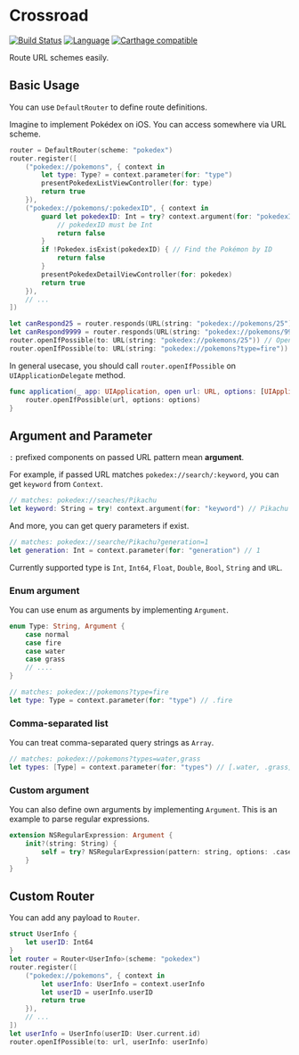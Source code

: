 # Crossroad

[![Build Status](https://travis-ci.org/giginet/Crossroad.svg?branch=master)](https://travis-ci.org/giginet/Crossroad)
[![Language](https://img.shields.io/badge/language-Swift%204.1-orange.svg)](https://swift.org)
[![Carthage compatible](https://img.shields.io/badge/Carthage-compatible-4BC51D.svg?style=flat)](https://github.com/Carthage/Carthage) 

Route URL schemes easily.

## Basic Usage

You can use `DefaultRouter` to define route definitions.

Imagine to implement Pokédex on iOS. You can access somewhere via URL scheme.

```swift
router = DefaultRouter(scheme: "pokedex")
router.register([
    ("pokedex://pokemons", { context in 
        let type: Type? = context.parameter(for: "type")
        presentPokedexListViewController(for: type)
        return true 
    }),
    ("pokedex://pokemons/:pokedexID", { context in 
        guard let pokedexID: Int = try? context.argument(for: "pokedexID") else {
            // pokedexID must be Int
            return false
        }
        if !Pokedex.isExist(pokedexID) { // Find the Pokémon by ID
            return false
        }
        presentPokedexDetailViewController(for: pokedex)
        return true 
    }),
    // ...
])

let canRespond25 = router.responds(URL(string: "pokedex://pokemons/25")!) // Pikachu(No. 25) is exist! so it returns true
let canRespond9999 = router.responds(URL(string: "pokedex://pokemons/9999")!) // No. 9999 is unknown. so it returns false
router.openIfPossible(to: URL(string: "pokedex://pokemons/25")) // Open Pikachu page
router.openIfPossible(to: URL(string: "pokedex://pokemons?type=fire")) // Open list of fire Pokémons page
```

In general usecase, you should call `router.openIfPossible` on `UIApplicationDelegate` method.

```swift
func application(_ app: UIApplication, open url: URL, options: [UIApplicationOpenURLOptionsKey: Any]) -> Bool {
    router.openIfPossible(url, options: options)
}
```

## Argument and Parameter

`:` prefixed components on passed URL pattern mean **argument**.

For example, if passed URL matches `pokedex://search/:keyword`, you can get `keyword` from `Context`.

```swift
// matches: pokedex://seaches/Pikachu
let keyword: String = try! context.argument(for: "keyword") // Pikachu
```

And more, you can get query parameters if exist.

```swift
// matches: pokedex://searche/Pikachu?generation=1
let generation: Int = context.parameter(for: "generation") // 1
```

Currently supported type is `Int`, `Int64`, `Float`, `Double`, `Bool`, `String` and `URL`.

### Enum argument

You can use enum as arguments by implementing `Argument`.

```swift
enum Type: String, Argument {
    case normal
    case fire
    case water
    case grass
    // ....
}

// matches: pokedex://pokemons?type=fire
let type: Type = context.parameter(for: "type") // .fire
```

### Comma-separated list

You can treat comma-separated query strings as `Array`.

```swift
// matches: pokedex://pokemons?types=water,grass
let types: [Type] = context.parameter(for: "types") // [.water, .grass]
```

### Custom argument

You can also define own arguments by implementing `Argument`.
This is an example to parse regular expressions.

```swift
extension NSRegularExpression: Argument {
    init?(string: String) {
        self = try? NSRegularExpression(pattern: string, options: .caseInsensitive)
    }
}
```

## Custom Router

You can add any payload to `Router`.

```swift
struct UserInfo {
    let userID: Int64
}
let router = Router<UserInfo>(scheme: "pokedex")
router.register([
    ("pokedex://pokemons", { context in 
        let userInfo: UserInfo = context.userInfo
        let userID = userInfo.userID
        return true 
    }),
    // ...
])
let userInfo = UserInfo(userID: User.current.id)
router.openIfPossible(to: url, userInfo: userInfo)
```

